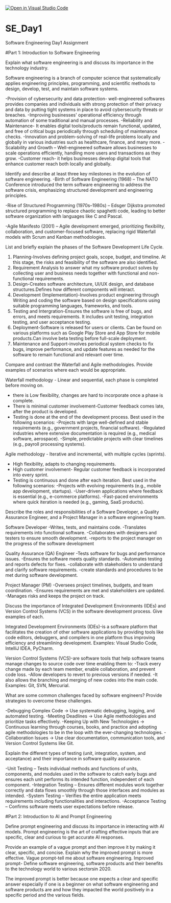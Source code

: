 [![Open in Visual Studio Code](https://classroom.github.com/assets/open-in-vscode-2e0aaae1b6195c2367325f4f02e2d04e9abb55f0b24a779b69b11b9e10269abc.svg)](https://classroom.github.com/online_ide?assignment_repo_id=18391386&assignment_repo_type=AssignmentRepo)
# SE_Day1
Software Engineering Day1 Assignment

#Part 1: Introduction to Software Engineering

Explain what software engineering is and discuss its importance in the technology industry.

   Software engineering is a branch of computer science that systematically applies engineering principles, programming, and scientific methods to design, develop, test, and maintain software systems.
   
-Provision of cybersecurity and data protection- well-engineered softwares provides companies and individuals with strong protection of their privacy and data by putting 
 tight systems in place to avoid cybersecurity threats or breaches.
-Improving businesses' operational efficiency through automation of some traditional and manual processes.
-Reliability and Maintenance- It enables digital tools/products remain functional, updated, and free of critical bugs periodically through scheduling of maintenance checks.
-Innovation and problem-solving of real-life problems locally and globally in various industries such as healthcare, finance, and many more.
-Scalability and Growth – Well-engineered software allows businesses to scale operations efficiently, handling more users and transactions as they grow.
-Customer reach- it helps businesses develop digital tools that enhance customer reach both locally and globally.


Identify and describe at least three key milestones in the evolution of software engineering.
-Birth of Software Engineering (1968) – The NATO Conference introduced the term software engineering to address the software crisis, emphasizing structured development and engineering principles.

-Rise of Structured Programming (1970s–1980s) – Edsger Dijkstra promoted structured programming to replace chaotic spaghetti code, leading to better software organization with languages like C and Pascal.

-Agile Manifesto (2001) – Agile development emerged, prioritizing flexibility, collaboration, and customer-focused software, replacing rigid Waterfall models with Scrum and Kanban methodologies.

List and briefly explain the phases of the Software Development Life Cycle.

1. Planning-Involves defining project goals, scope, budget, and timeline. At this stage, the risks and feasibility of the software are also identified.
2. Requirement Analysis  to answer what my software product solves by collecting user and business needs together with functional and non-functional requirements.
3. Design-Creates software architecture, UI/UX design, and database structures.Defines how different components will interact.
4. Development (Implementation)-Involves product engineering through Writing and coding the software based on design specifications using suitable programming languages, frameworks, and tools.
5. Testing and Intergration-Ensures the software is free of bugs, and errors, and meets requirements. It includes unit testing, integration testing, and user acceptance testing.
6. Deployment-Software is released for users or clients. Can be found on various platforms such as Google Play Store and App Store for mobile products.Can involve beta testing before full-scale deployment.
7. Maintenance and Support-involves periodical system checks to fix bugs, improve performance, and update features as needed for the software to remain functional and relevant over time.

Compare and contrast the Waterfall and Agile methodologies. Provide examples of scenarios where each would be appropriate.

Waterfall methodology - Linear and sequential, each phase is completed before moving on. 
- there is Low flexibility, changes are hard to incorporate once a phase is complete.
 - There is minimal customer involvement-Customer feedback comes late, after the product is developed.
 - Testing is done at the end of the development process.
Best used in the following scenarios:
-Projects with large well-defined and stable requirements (e.g., government projects, financial software).
-Regulated industries where extensive documentation is required (e.g., medical software, aerospace).
-Simple, predictable projects with clear timelines (e.g., payroll processing systems).

Agile methodology - Iterative and incremental, with multiple cycles (sprints). 
- High flexibility, adapts to changing requirements. 
- High customer involvement- Regular customer feedback is incorporated into every sprint. 
- Testing is continuous and done after each iteration.
Best used in the following scenarios:
-Projects with evolving requirements (e.g., mobile app development, startups).
-User-driven applications where feedback is essential (e.g., e-commerce platforms).
-Fast-paced environments where quick iteration is needed (e.g., gaming, SaaS products).


Describe the roles and responsibilities of a Software Developer, a Quality Assurance Engineer, and a Project Manager in a software engineering team.

Software Developer
-Writes, tests, and maintains code.
-Translates requirements into functional software.
-Collaborates with designers and testers to ensure smooth development.
-reports to the project manager on the progress of the software development

 Quality Assurance (QA) Engineer
-Tests software for bugs and performance issues.
-Ensures the software meets quality standards.
-Automates testing and reports defects for fixes.
-collaborate with stakeholders to understand and clarify software requirements.
-create standards and procedures to be met during software development.

Project Manager (PM)
-Oversees project timelines, budgets, and team coordination.
-Ensures requirements are met and stakeholders are updated.
-Manages risks and keeps the project on track.

Discuss the importance of Integrated Development Environments (IDEs) and Version Control Systems (VCS) in the software development process. Give examples of each.

Integrated Development Environments (IDEs)-is a software platform that facilitates the creation of other software applications by providing tools like code editors, debuggers, and compilers in one platform thus improving efficiency and streamlining development.
Examples: Visual Studio Code, IntelliJ IDEA, PyCharm.

Version Control Systems (VCS)-are software tools that help software teams manage changes to source code over time enabling them to:
-Track every change made by each team member, enable collaboration, and prevent code loss.
-Allow developers to revert to previous versions if needed.
-It also allows the branching and merging of new codes into the main code.
 Examples: Git, SVN, Mercurial.

What are some common challenges faced by software engineers? Provide strategies to overcome these challenges.

-Debugging Complex Code → Use systematic debugging, logging, and automated testing.
-Meeting Deadlines → Use Agile methodologies and prioritize tasks effectively.
-Keeping Up with New Technologies → Continuous learning through courses, books, and practice and adopting agile methodologies to be in the loop with the ever-changing technologies.
-Collaboration Issues → Use clear documentation, communication tools, and Version Control Systems like Git.

Explain the different types of testing (unit, integration, system, and acceptance) and their importance in software quality assurance.

-Unit Testing – Tests individual methods and functions of units, components, and modules used in the software to catch early bugs and ensures each unit performs its intended function, independent of each component.
-Integration Testing – Ensures different modules work together correctly and data flows smoothly through those interfaces and modules as intended.
-System Testing – Verifies the entire application meets requirements including functionalities and interactions.
-Acceptance Testing – Confirms software meets user expectations before release.

#Part 2: Introduction to AI and Prompt Engineering


Define prompt engineering and discuss its importance in interacting with AI models.
Prompt engineering is the art of crafting effective inputs that are specific, clear and curious to get accurate AI responses.

Provide an example of a vague prompt and then improve it by making it clear, specific, and concise. Explain why the improved prompt is more effective.
Vague prompt-tell me about software engineering.
Improved prompt- Define software engineering, software products and their benefits to the technology world to various sectorsin 2020.

The improved prompt is better because one expects a clear and specific answer especially if one is a beginner on what software engineering and software products are and how they impacted the world positively in a specific period and the various fields.
